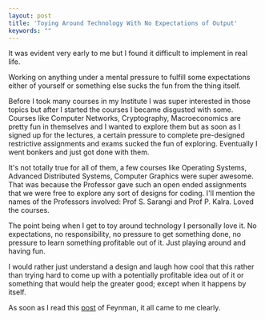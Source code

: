```yaml
---
layout: post
title: 'Toying Around Technology With No Expectations of Output'
keywords: ""
---
```


It was evident very early to me but I found it difficult to implement in real life.

Working on anything under a mental pressure to fulfill some expectations either of yourself or something else sucks the fun from the thing itself.

Before I took many courses in my Institute I was super interested in those topics but after I started the courses I became disgusted with some. Courses like Computer Networks, Cryptography, Macroeconomics are pretty fun in themselves and I wanted to explore them but as soon as I signed up for the lectures, a certain pressure to complete pre-designed restrictive assignments and exams sucked the fun of exploring. Eventually I went bonkers and just got done with them.

It's not totally true for all of them, a few courses like Operating Systems, Advanced Distributed Systems, Computer Graphics were super awesome. That was because the Professor gave such an open ended assignments that we were free to explore any sort of designs for coding. I'll mention the names of the Professors involved: Prof S. Sarangi and Prof P. Kalra. Loved the courses.

The point being when I get to toy around technology I personally love it. No expectations, no responsibility, no pressure to get something done, no pressure to learn something profitable out of it. Just playing around and having fun.

I would rather just understand a design and laugh how cool that this rather than trying hard to come up with a potentially profitable idea out of it or something that would help the greater good; except when it happens by itself.

As soon as I read this [post](https://pythonwise.blogspot.com/2011/09/on-importance-of-playing.html) of Feynman, it all came to me clearly.


